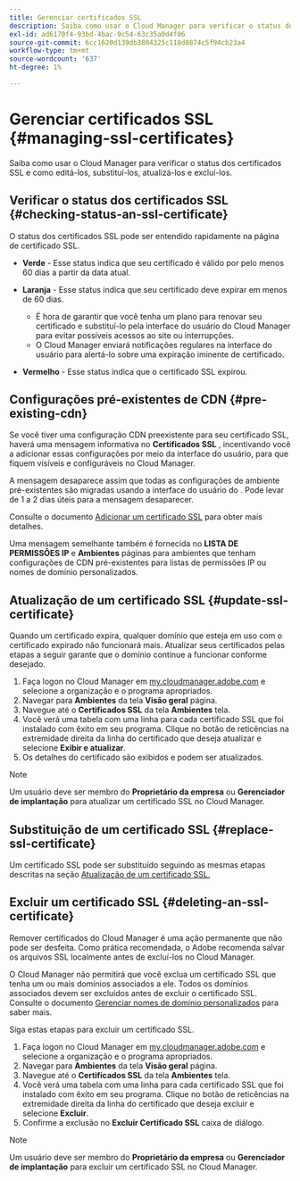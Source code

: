 ```yaml
---
title: Gerenciar certificados SSL
description: Saiba como usar o Cloud Manager para verificar o status dos certificados SSL e como editá-los, substituí-los, atualizá-los e excluí-los.
exl-id: ad6170f4-93bd-4bac-9c54-63c35a0d4f06
source-git-commit: 6cc1620d139db3804325c118d0874c5f94cb23a4
workflow-type: tm+mt
source-wordcount: '637'
ht-degree: 1%

---
```


# Gerenciar certificados SSL {#managing-ssl-certificates}

Saiba como usar o Cloud Manager para verificar o status dos certificados SSL e como editá-los, substituí-los, atualizá-los e excluí-los.

## Verificar o status dos certificados SSL {#checking-status-an-ssl-certificate}

O status dos certificados SSL pode ser entendido rapidamente na página de certificado SSL.

* **Verde** - Esse status indica que seu certificado é válido por pelo menos 60 dias a partir da data atual.

* **Laranja** - Esse status indica que seu certificado deve expirar em menos de 60 dias.
   * É hora de garantir que você tenha um plano para renovar seu certificado e substituí-lo pela interface do usuário do Cloud Manager para evitar possíveis acessos ao site ou interrupções.
   * O Cloud Manager enviará notificações regulares na interface do usuário para alertá-lo sobre uma expiração iminente de certificado.

* **Vermelho** - Esse status indica que o certificado SSL expirou.

## Configurações pré-existentes de CDN {#pre-existing-cdn}

Se você tiver uma configuração CDN preexistente para seu certificado SSL, haverá uma mensagem informativa no **Certificados SSL** , incentivando você a adicionar essas configurações por meio da interface do usuário, para que fiquem visíveis e configuráveis no Cloud Manager.

A mensagem desaparece assim que todas as configurações de ambiente pré-existentes são migradas usando a interface do usuário do . Pode levar de 1 a 2 dias úteis para a mensagem desaparecer.

Consulte o documento [Adicionar um certificado SSL](/help/implementing/cloud-manager/managing-ssl-certifications/add-ssl-certificate.md) para obter mais detalhes.

Uma mensagem semelhante também é fornecida no **LISTA DE PERMISSÕES IP** e **Ambientes** páginas para ambientes que tenham configurações de CDN pré-existentes para listas de permissões IP ou nomes de domínio personalizados.

## Atualização de um certificado SSL {#update-ssl-certificate}

Quando um certificado expira, qualquer domínio que esteja em uso com o certificado expirado não funcionará mais. Atualizar seus certificados pelas etapas a seguir garante que o domínio continue a funcionar conforme desejado.

1. Faça logon no Cloud Manager em [my.cloudmanager.adobe.com](https://my.cloudmanager.adobe.com/) e selecione a organização e o programa apropriados.
1. Navegar para **Ambientes** da tela **Visão geral** página.
1. Navegue até o **Certificados SSL** da tela **Ambientes** tela.
1. Você verá uma tabela com uma linha para cada certificado SSL que foi instalado com êxito em seu programa. Clique no botão de reticências na extremidade direita da linha do certificado que deseja atualizar e selecione **Exibir e atualizar**.
1. Os detalhes do certificado são exibidos e podem ser atualizados.

>[!NOTE]
>
>Um usuário deve ser membro do **Proprietário da empresa** ou **Gerenciador de implantação** para atualizar um certificado SSL no Cloud Manager.

## Substituição de um certificado SSL {#replace-ssl-certificate}

Um certificado SSL pode ser substituído seguindo as mesmas etapas descritas na seção [Atualização de um certificado SSL.](#update-ssl-certificate)

## Excluir um certificado SSL {#deleting-an-ssl-certificate}

Remover certificados do Cloud Manager é uma ação permanente que não pode ser desfeita. Como prática recomendada, o Adobe recomenda salvar os arquivos SSL localmente antes de excluí-los no Cloud Manager.

O Cloud Manager não permitirá que você exclua um certificado SSL que tenha um ou mais domínios associados a ele. Todos os domínios associados devem ser excluídos antes de excluir o certificado SSL. Consulte o documento [Gerenciar nomes de domínio personalizados](/help/implementing/cloud-manager/custom-domain-names/managing-custom-domain-names.md) para saber mais.

Siga estas etapas para excluir um certificado SSL.

1. Faça logon no Cloud Manager em [my.cloudmanager.adobe.com](https://my.cloudmanager.adobe.com/) e selecione a organização e o programa apropriados.
1. Navegar para **Ambientes** da tela **Visão geral** página.
1. Navegue até o **Certificados SSL** da tela **Ambientes** tela.
1. Você verá uma tabela com uma linha para cada certificado SSL que foi instalado com êxito em seu programa. Clique no botão de reticências na extremidade direita da linha do certificado que deseja excluir e selecione **Excluir**.
1. Confirme a exclusão no **Excluir Certificado SSL** caixa de diálogo.

>[!NOTE]
>
>Um usuário deve ser membro do **Proprietário da empresa** ou **Gerenciador de implantação** para excluir um certificado SSL no Cloud Manager.
